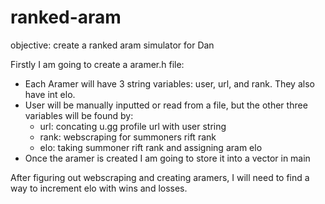# ranked-aram

objective: create a ranked aram simulator for Dan

Firstly I am going to create a aramer.h file:
*   Each Aramer will have 3 string variables: user, url, and rank. They also have int elo.
*   User will be manually inputted or read from a file, but the other three variables will be found by:
    * url: concating u.gg profile url with user string
    * rank: webscraping for summoners rift rank
    * elo: taking summoner rift rank and assigning aram elo
* Once the aramer is created I am going to store it into a vector in main

After figuring out webscraping and creating aramers, I will need to find a way to increment elo with
wins and losses.
    

